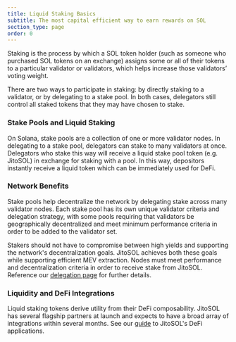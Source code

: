 ```yaml
---
title: Liquid Staking Basics
subtitle: The most capital efficient way to earn rewards on SOL
section_type: page
order: 0
---
```

Staking is the process by which a SOL token holder (such as someone who purchased SOL tokens on an exchange) assigns some or all of their tokens to a particular validator or validators, which helps increase those validators’ voting weight.

There are two ways to participate in staking: by directly staking to a validator, or by delegating to a stake pool. In both cases, delegators still control all staked tokens that they may have chosen to stake.

### Stake Pools and Liquid Staking

On Solana, stake pools are a collection of one or more validator nodes. In delegating to a stake pool, delegators can stake to many validators at once. Delegators who stake this way will receive a liquid stake pool token (e.g. JitoSOL) in exchange for staking with a pool. In this way, depositors instantly receive a liquid token which can be immediately used for DeFi. 

### Network Benefits

Stake pools help decentralize the network by delegating stake across many validator nodes. Each stake pool has its own unique validator criteria and delegation strategy, with some pools requiring that validators be geographically decentralized and meet minimum performance criteria in order to be added to the validator set. 

Stakers should not have to compromise between high yields and supporting the network's decentralization goals. JitoSOL achieves both these goals while supporting efficient MEV extraction. Nodes must meet performance and decentralization criteria in order to receive stake from JitoSOL. Reference our [delegation page](/jitosol/jitosol-liquid-staking/stake-delegation) for further details.

### **Liquidity and DeFi Integrations**

Liquid staking tokens derive utility from their DeFi composability. JitoSOL has several flagship partners at launch and expects to have a broad array of integrations within several months. See our [guide](/jitosol/get-started/using-jitosol-flow/using-overview) to JitoSOL's DeFi applications.
